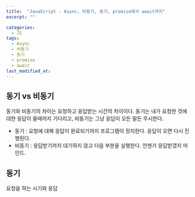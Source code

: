 ```yaml
---
title:  "JavaScript - Async, 비동기, 동기, promise에서 await까지"
excerpt: ""

categories:
  - JS
tags:
  - Async
  - 비동기
  - 동기
  - promise
  - await
last_modified_at: 
---
```


## 동기 vs 비동기

동기와 비동기의 차이는 요청하고 응답받는 시간의 차이이다. 동기는 내가 요청한 것에 대한 응답이 올때까지 기다리고, 비동기는 그냥 응답이 오든 말든 무시한다.

* 동기 : 요청에 대해 응답이 완료되기까지 프로그램이 정지한다. 응답이 오면 다시 진행된다.
* 비동기 : 응답받기까지 대기하지 않고 다음 부분을 실행한다. 언젠가 응답받겠지 마인드.

## 동기

요청을 하는 시기와 응답

